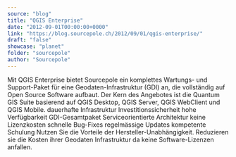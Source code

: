 ```yaml
---
source: "blog"
title: "QGIS Enterprise"
date: "2012-09-01T00:00:00+0000"
link: "https://blog.sourcepole.ch/2012/09/01/qgis-enterprise/"
draft: "false"
showcase: "planet"
folder: "sourcepole"
author: "Sourcepole"
---
```


Mit QGIS Enterprise bietet Sourcepole ein komplettes Wartungs- und Support-Paket für eine Geodaten-Infrastruktur (GDI) an, die vollständig auf Open Source Software aufbaut. Der Kern des Angebotes ist die Quantum GIS Suite basierend auf QGIS Desktop, QGIS Server, QGIS WebClient und QGIS Mobile.
dauerhafte Infrastruktur Investitionssicherheit hohe Verfügbarkeit GDI-Gesamtpaket Serviceorientierte Architektur keine Lizenzkosten schnelle Bug-Fixes regelmässige Updates kompetente Schulung Nutzen Sie die Vorteile der Hersteller-Unabhängigkeit. Reduzieren sie die Kosten ihrer Geodaten Infrastruktur da keine Software-Lizenzen anfallen.
